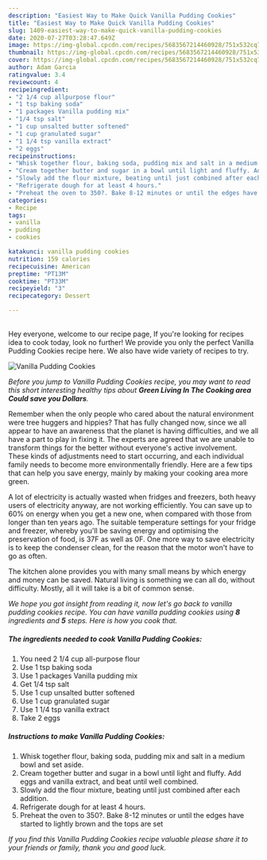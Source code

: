 ```yaml
---
description: "Easiest Way to Make Quick Vanilla Pudding Cookies"
title: "Easiest Way to Make Quick Vanilla Pudding Cookies"
slug: 1409-easiest-way-to-make-quick-vanilla-pudding-cookies
date: 2020-07-27T03:28:47.649Z
image: https://img-global.cpcdn.com/recipes/5683567214460928/751x532cq70/vanilla-pudding-cookies-recipe-main-photo.jpg
thumbnail: https://img-global.cpcdn.com/recipes/5683567214460928/751x532cq70/vanilla-pudding-cookies-recipe-main-photo.jpg
cover: https://img-global.cpcdn.com/recipes/5683567214460928/751x532cq70/vanilla-pudding-cookies-recipe-main-photo.jpg
author: Adam Garcia
ratingvalue: 3.4
reviewcount: 4
recipeingredient:
- "2 1/4 cup allpurpose flour"
- "1 tsp baking soda"
- "1 packages Vanilla pudding mix"
- "1/4 tsp salt"
- "1 cup unsalted butter softened"
- "1 cup granulated sugar"
- "1 1/4 tsp vanilla extract"
- "2 eggs"
recipeinstructions:
- "Whisk together flour, baking soda, pudding mix and salt in a medium bowl and set aside."
- "Cream together butter and sugar in a bowl until light and fluffy. Add eggs and vanilla extract, and beat until well combined."
- "Slowly add the flour mixture, beating until just combined after each addition."
- "Refrigerate dough for at least 4 hours."
- "Preheat the oven to 350?. Bake 8-12 minutes or until the edges have started to lightly brown and the tops are set"
categories:
- Recipe
tags:
- vanilla
- pudding
- cookies

katakunci: vanilla pudding cookies 
nutrition: 159 calories
recipecuisine: American
preptime: "PT13M"
cooktime: "PT33M"
recipeyield: "3"
recipecategory: Dessert

---
```

<br>
Hey everyone, welcome to our recipe page, If you're looking for recipes idea to cook today, look no further! We provide you only the perfect Vanilla Pudding Cookies recipe here. We also have wide variety of recipes to try.
<br>


![Vanilla Pudding Cookies](https://img-global.cpcdn.com/recipes/5683567214460928/751x532cq70/vanilla-pudding-cookies-recipe-main-photo.jpg)

<i>Before you jump to Vanilla Pudding Cookies recipe, you may want to read this short interesting healthy tips about 
<strong>Green Living In The Cooking area Could save you Dollars</strong>.</i>
</br>

Remember when the only people who cared about the natural environment were tree huggers and hippies? That has fully changed now, since we all appear to have an awareness that the planet is having difficulties, and we all have a part to play in fixing it. The experts are agreed that we are unable to transform things for the better without everyone's active involvement. These kinds of adjustments need to start occurring, and each individual family needs to become more environmentally friendly. Here are a few tips that can help you save energy, mainly by making your cooking area more green.

A lot of electricity is actually wasted when fridges and freezers, both heavy users of electricity anyway, are not working efficiently. You can save up to 60% on energy when you get a new one, when compared with those from longer than ten years ago. The suitable temperature settings for your fridge and freezer, whereby you'll be saving energy and optimising the preservation of food, is 37F as well as 0F. One more way to save electricity is to keep the condenser clean, for the reason that the motor won't have to go as often.

The kitchen alone provides you with many small means by which energy and money can be saved. Natural living is something we can all do, without difficulty. Mostly, all it will take is a bit of common sense.


<i>We hope you got insight from reading it, now let's go back to vanilla pudding cookies recipe. You can have vanilla pudding cookies using <strong>8</strong> ingredients and <strong>5</strong> steps. Here is how you cook that.
</i>

##### The ingredients needed to cook Vanilla Pudding Cookies:

1. You need 2 1/4 cup all-purpose flour
1. Use 1 tsp baking soda
1. Use 1 packages Vanilla pudding mix
1. Get 1/4 tsp salt
1. Use 1 cup unsalted butter softened
1. Use 1 cup granulated sugar
1. Use 1 1/4 tsp vanilla extract
1. Take 2 eggs


##### Instructions to make Vanilla Pudding Cookies:

1. Whisk together flour, baking soda, pudding mix and salt in a medium bowl and set aside.
1. Cream together butter and sugar in a bowl until light and fluffy. Add eggs and vanilla extract, and beat until well combined.
1. Slowly add the flour mixture, beating until just combined after each addition.
1. Refrigerate dough for at least 4 hours.
1. Preheat the oven to 350?. Bake 8-12 minutes or until the edges have started to lightly brown and the tops are set


<i>If you find this Vanilla Pudding Cookies recipe valuable please share it to your friends or family, thank you and good luck.</i>
